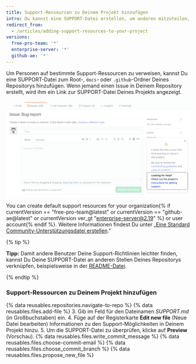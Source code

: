 ```yaml
---
title: Support-Ressourcen zu Deinem Projekt hinzufügen
intro: Du kannst eine SUPPORT-Datei erstellen, um anderen mitzuteilen, wie sie Unterstützung in Deinem Projekt erhalten.
redirect_from:
  - /articles/adding-support-resources-to-your-project
versions:
  free-pro-team: '*'
  enterprise-server: '*'
  github-ae: '*'
---
```


Um Personen auf bestimmte Support-Ressourcen zu verweisen, kannst Du eine SUPPORT-Datei zum Root-, `docs`- oder `.github`-Ordner Deines Repositorys hinzufügen. Wenn jemand einen Issue in Deinem Repository erstellt, wird ihm ein Link zur SUPPORT-Datei Deines Projekts angezeigt.

![Support-Richtlinien](/assets/images/help/issues/support_guidelines_in_issue.png)

You can create default support resources for your organization{% if currentVersion == "free-pro-team@latest" or currentVersion == "github-ae@latest" or currentVersion ver_gt "enterprise-server@2.19" %} or user account{% endif %}. Weitere Informationen findest Du unter „[Eine Standard Community-Unterstützungsdatei erstellen](/github/building-a-strong-community/creating-a-default-community-health-file)."

{% tip %}

**Tipp:** Damit andere Benutzer Deine Support-Richtlinien leichter finden, kannst Du Deine SUPPORT-Datei an anderen Stellen Deines Repositorys verknüpfen, beispielsweise in der [README-Datei](/articles/about-readmes/).

{% endtip %}

### Support-Ressourcen zu Deinem Projekt hinzufügen

{% data reusables.repositories.navigate-to-repo %}
{% data reusables.files.add-file %}
3. Gib im Feld für den Dateinamen *SUPPORT.md* (in Großbuchstaben) ein.
4. Füge auf der Registerkarte **Edit new file** (Neue Datei bearbeiten) Informationen zu den Support-Möglichkeiten in Deinem Projekt hinzu.
5. Um die SUPPORT-Datei zu überprüfen, klicke auf **Preview** (Vorschau).
{% data reusables.files.write_commit_message %}
{% data reusables.files.choose-commit-email %}
{% data reusables.files.choose_commit_branch %}
{% data reusables.files.propose_new_file %}
